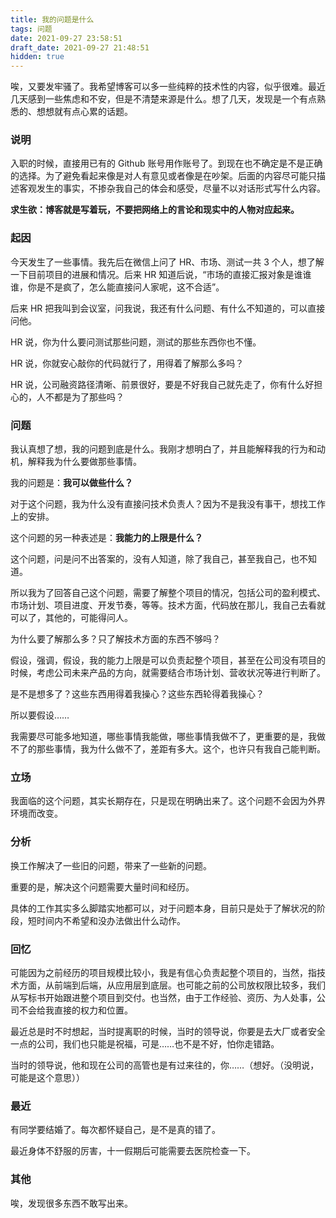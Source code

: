 ```yaml
---
title: 我的问题是什么
tags: 问题
date: 2021-09-27 23:58:51
draft_date: 2021-09-27 21:48:51
hidden: true
---
```



唉，又要发牢骚了。我希望博客可以多一些纯粹的技术性的内容，似乎很难。最近几天感到一些焦虑和不安，但是不清楚来源是什么。想了几天，发现是一个有点熟悉的、想想就有点心累的话题。

### 说明

入职的时候，直接用已有的 Github 账号用作账号了。到现在也不确定是不是正确的选择。为了避免看起来像是对人有意见或者像是在吵架。后面的内容尽可能只描述客观发生的事实，不掺杂我自己的体会和感受，尽量不以对话形式写什么内容。

**求生欲：博客就是写着玩，不要把网络上的言论和现实中的人物对应起来。**

### 起因

今天发生了一些事情。我先后在微信上问了 HR、市场、测试一共 3 个人，想了解一下目前项目的进展和情况。后来 HR 知道后说，“市场的直接汇报对象是谁谁谁，你是不是疯了，怎么能直接问人家呢，这不合适”。

后来 HR 把我叫到会议室，问我说，我还有什么问题、有什么不知道的，可以直接问他。

HR 说，你为什么要问测试那些问题，测试的那些东西你也不懂。

HR 说，你就安心敲你的代码就行了，用得着了解那么多吗？

HR 说，公司融资路径清晰、前景很好，要是不好我自己就先走了，你有什么好担心的，人不都是为了那些吗？

### 问题

我认真想了想，我的问题到底是什么。我刚才想明白了，并且能解释我的行为和动机，解释我为什么要做那些事情。

我的问题是：**我可以做些什么？**

对于这个问题，我为什么没有直接问技术负责人？因为不是我没有事干，想找工作上的安排。

这个问题的另一种表述是：**我能力的上限是什么？**

这个问题，问是问不出答案的，没有人知道，除了我自己，甚至我自己，也不知道。

所以我为了回答自己这个问题，需要了解整个项目的情况，包括公司的盈利模式、市场计划、项目进度、开发节奏，等等。技术方面，代码放在那儿，我自己去看就可以了，其他的，可能得问人。

为什么要了解那么多？只了解技术方面的东西不够吗？

假设，强调，假设，我的能力上限是可以负责起整个项目，甚至在公司没有项目的时候，考虑公司未来产品的方向，就需要结合市场计划、营收状况等进行判断了。

是不是想多了？这些东西用得着我操心？这些东西轮得着我操心？

所以要假设……

我需要尽可能多地知道，哪些事情我能做，哪些事情我做不了，更重要的是，我做不了的那些事情，我为什么做不了，差距有多大。这个，也许只有我自己能判断。

### 立场

我面临的这个问题，其实长期存在，只是现在明确出来了。这个问题不会因为外界环境而改变。

### 分析

换工作解决了一些旧的问题，带来了一些新的问题。

重要的是，解决这个问题需要大量时间和经历。

具体的工作其实多么脚踏实地都可以，对于问题本身，目前只是处于了解状况的阶段，短时间内不希望和没办法做出什么动作。

### 回忆

可能因为之前经历的项目规模比较小，我是有信心负责起整个项目的，当然，指技术方面，从前端到后端，从应用层到底层。也可能之前的公司放权限比较多，我们从写标书开始跟进整个项目到交付。也当然，由于工作经验、资历、为人处事，公司不会给我直接的权力和位置。

最近总是时不时想起，当时提离职的时候，当时的领导说，你要是去大厂或者安全一点的公司，我们也只能是祝福，可是……也不是不好，怕你走错路。

当时的领导说，他和现在公司的高管也是有过来往的，你……（想好。（没明说，可能是这个意思））

### 最近

有同学要结婚了。每次都怀疑自己，是不是真的错了。

最近身体不舒服的厉害，十一假期后可能需要去医院检查一下。

### 其他

唉，发现很多东西不敢写出来。
